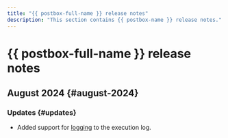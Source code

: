```yaml
---
title: "{{ postbox-full-name }} release notes"
description: "This section contains {{ postbox-name }} release notes."
---
```


# {{ postbox-full-name }} release notes

## August 2024 {#august-2024}

### Updates {#updates}

* Added support for [logging](operations/logs-write.md) to the execution log.
